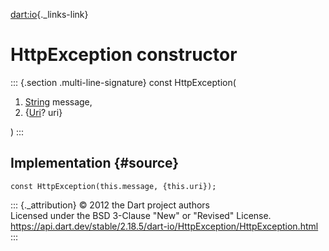 [dart:io](../../dart-io/dart-io-library){._links-link}

HttpException constructor
=========================

::: {.section .multi-line-signature}
const HttpException(

1.  [String](../../dart-core/string-class) message,
2.  {[Uri](../../dart-core/uri-class)? uri}

)
:::

Implementation {#source}
--------------

``` {.language-dart data-language="dart"}
const HttpException(this.message, {this.uri});
```

::: {._attribution}
© 2012 the Dart project authors\
Licensed under the BSD 3-Clause \"New\" or \"Revised\" License.\
<https://api.dart.dev/stable/2.18.5/dart-io/HttpException/HttpException.html>
:::
